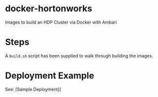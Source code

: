# docker-hortonworks
Images to build an HDP Cluster via Docker with Ambari

# Steps
A `build.sh` script has been supplied to walk through building the images.

# Deployment Example

See: [Sample Deployment](
